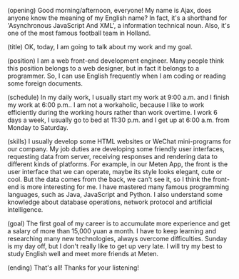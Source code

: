 (opening)
Good morning/afternoon, everyone!
My name is Ajax, does anyone know the meaning of my English name?
In fact, it's a shorthand for 'Asynchronous JavaScript And XML', a information technical noun.
Also, it's one of the most famous football team in Holland.

(title)
OK, today, I am going to talk about my work and my goal.

(position)
I am a web front-end development engineer.
Many people think this position belongs to a web designer, but in fact it belongs to a programmer.
So, I can use English frequently when I am coding or reading some foreign documents.

(schedule)
In my daily work, I usually start my work at 9:00 a.m. and I finish my work at 6:00 p.m..
I am not a workaholic, because I like to work efficiently during the working hours rather than work overtime.
I work 6 days a week, I usually go to bed at 11:30 p.m. and I get up at 6:00 a.m. from Monday to Saturday.

(skills)
I usually develop some HTML websites or WeChat mini-programs for our company.
My job duties are developing some friendly user interfaces, requesting data from server, receiving responses and rendering data to different kinds of platforms.
For example, in our Meten App, the front is the user interface that we can operate, maybe its style looks elegant, cute or cool.
But the data comes from the back, we can't see it, so I think the front-end is more interesting for me.
I have mastered many famous programming languages, such as Java, JavaScript and Python.
I also understand some knowledge about database operations, network protocol and artificial intelligence.

(goal)
The first goal of my career is to accumulate more experience and get a salary of more than 15,000 yuan a month.
I have to keep learning and researching many new technologies, always overcome difficulties.
Sunday is my day off, but I don't really like to get up very late.
I will try my best to study English well and meet more friends at Meten.

(ending)
That's all! Thanks for your listening!